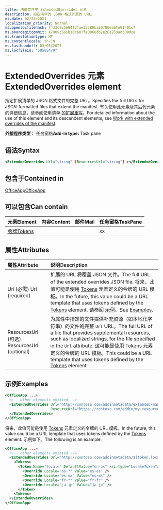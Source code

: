 ```yaml
---
title: 清单文件中 ExtendedOverrides 元素
description: 指定清单的 JSON 格式扩展的 URL。
ms.date: 02/23/2021
localization_priority: Normal
ms.openlocfilehash: f433c9c5604f3fae35580ba20780ea6fe91401c7
ms.sourcegitcommit: e7009c565b18c607fe0868db2e26e250ad308dce
ms.translationtype: MT
ms.contentlocale: zh-CN
ms.lasthandoff: 03/05/2021
ms.locfileid: "50505470"
---
```

# <a name="extendedoverrides-element"></a><span data-ttu-id="f0893-103">ExtendedOverrides 元素</span><span class="sxs-lookup"><span data-stu-id="f0893-103">ExtendedOverrides element</span></span>

<span data-ttu-id="f0893-104">指定扩展清单的 JSON 格式文件的完整 URL。</span><span class="sxs-lookup"><span data-stu-id="f0893-104">Specifies the full URLs for JSON-formatted files that extend the manifest.</span></span> <span data-ttu-id="f0893-105">有关使用此元素及其后代元素的详细信息，请参阅使用清单 [的扩展重写](../../develop/extended-overrides.md)。</span><span class="sxs-lookup"><span data-stu-id="f0893-105">For detailed information about the use of this element and its descendent elements, see [Work with extended overrides of the manifest](../../develop/extended-overrides.md).</span></span>

<span data-ttu-id="f0893-106">**外接程序类型：** 任务窗格</span><span class="sxs-lookup"><span data-stu-id="f0893-106">**Add-in type:** Task pane</span></span>

## <a name="syntax"></a><span data-ttu-id="f0893-107">语法</span><span class="sxs-lookup"><span data-stu-id="f0893-107">Syntax</span></span>

```XML
<ExtendedOverrides Url="string" [ResourcesUrl="string"] ></ExtendedOverrides>
```

## <a name="contained-in"></a><span data-ttu-id="f0893-108">包含于</span><span class="sxs-lookup"><span data-stu-id="f0893-108">Contained in</span></span>

[<span data-ttu-id="f0893-109">OfficeApp</span><span class="sxs-lookup"><span data-stu-id="f0893-109">OfficeApp</span></span>](officeapp.md)

## <a name="can-contain"></a><span data-ttu-id="f0893-110">可以包含</span><span class="sxs-lookup"><span data-stu-id="f0893-110">Can contain</span></span>

|<span data-ttu-id="f0893-111">元素</span><span class="sxs-lookup"><span data-stu-id="f0893-111">Element</span></span>|<span data-ttu-id="f0893-112">内容</span><span class="sxs-lookup"><span data-stu-id="f0893-112">Content</span></span>|<span data-ttu-id="f0893-113">邮件</span><span class="sxs-lookup"><span data-stu-id="f0893-113">Mail</span></span>|<span data-ttu-id="f0893-114">任务窗格</span><span class="sxs-lookup"><span data-stu-id="f0893-114">TaskPane</span></span>|
|:-----|:-----|:-----|:-----|
|[<span data-ttu-id="f0893-115">令牌</span><span class="sxs-lookup"><span data-stu-id="f0893-115">Tokens</span></span>](tokens.md)|||<span data-ttu-id="f0893-116">x</span><span class="sxs-lookup"><span data-stu-id="f0893-116">x</span></span>|

## <a name="attributes"></a><span data-ttu-id="f0893-117">属性</span><span class="sxs-lookup"><span data-stu-id="f0893-117">Attributes</span></span>

|<span data-ttu-id="f0893-118">属性</span><span class="sxs-lookup"><span data-stu-id="f0893-118">Attribute</span></span>|<span data-ttu-id="f0893-119">说明</span><span class="sxs-lookup"><span data-stu-id="f0893-119">Description</span></span>|
|:-----|:-----|
|<span data-ttu-id="f0893-120">Url (必需) </span><span class="sxs-lookup"><span data-stu-id="f0893-120">Url (required)</span></span>| <span data-ttu-id="f0893-121">扩展的 URL 将覆盖 JSON 文件。</span><span class="sxs-lookup"><span data-stu-id="f0893-121">The full URL of the extended overrides JSON file.</span></span> <span data-ttu-id="f0893-122">将来，此值可能是使用 [Tokens](tokens.md) 元素定义的令牌的 URL 模板。</span><span class="sxs-lookup"><span data-stu-id="f0893-122">In the future, this value could be a URL template that uses tokens defined by the [Tokens](tokens.md) element.</span></span> <span data-ttu-id="f0893-123">请参阅 [示例](#examples)。</span><span class="sxs-lookup"><span data-stu-id="f0893-123">See [Examples](#examples).</span></span>|
|<span data-ttu-id="f0893-124">ResourcesUrl (可选) </span><span class="sxs-lookup"><span data-stu-id="f0893-124">ResourcesUrl (optional)</span></span> | <span data-ttu-id="f0893-125">为属性中指定的文件提供补充资源（如本地化字符串）的文件的完整 `Url` URL。</span><span class="sxs-lookup"><span data-stu-id="f0893-125">The full URL of a file that provides supplemental resources, such as localized strings, for the file specified in the `Url` attribute.</span></span> <span data-ttu-id="f0893-126">这可能是使用 [Tokens](tokens.md) 元素定义的令牌的 URL 模板。</span><span class="sxs-lookup"><span data-stu-id="f0893-126">This could be a URL template that uses tokens defined by the [Tokens](tokens.md) element.</span></span>|

## <a name="examples"></a><span data-ttu-id="f0893-127">示例</span><span class="sxs-lookup"><span data-stu-id="f0893-127">Examples</span></span>

```XML
<OfficeApp ...>
  <!-- other elements omitted -->
  <ExtendedOverrides Url="http://contoso.com/addinmetadata/extended-manifest-overrides.json"
                     ResourceUrl="https://contoso.com/addin/my-resources.json">
  </ExtendedOverrides>
</OfficeApp>
```

<span data-ttu-id="f0893-128">将来，此值可能是使用 [Tokens](tokens.md) 元素定义的令牌的 URL 模板。</span><span class="sxs-lookup"><span data-stu-id="f0893-128">In the future, this value could be a URL template that uses tokens defined by the [Tokens](tokens.md) element.</span></span> <span data-ttu-id="f0893-129">示例如下。</span><span class="sxs-lookup"><span data-stu-id="f0893-129">The following is an example.</span></span>

```XML
<OfficeApp ...>
  <!-- other elements omitted -->
  <ExtendedOverrides Url="http://contoso.com/addinmetadata/${token.locale}/extended-manifest-overrides.json">
    <Tokens>
      <Token Name="locale" DefaultValue="en-us" xsi:type="LocaleToken">
        <Override Locale="es-*" Value="es-es" />
        <Override Locale="es-mx" Value="es-mx" />
        <Override Locale="fr-*" Value="fr-fr" />
        <Override Locale="ja-jp" Value="ja-jp" />
      </Token>
    <Tokens>
  </ExtendedOverrides>
</OfficeApp>
```
